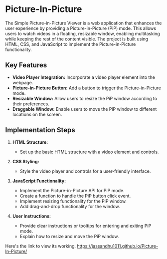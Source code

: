 # Picture-In-Picture

The Simple Picture-in-Picture Viewer is a web application that enhances the user experience by providing a Picture-in-Picture (PiP) mode. This allows users to watch videos in a floating, resizable window, enabling multitasking while keeping the rest of the content visible. The project is built using HTML, CSS, and JavaScript to implement the Picture-in-Picture functionality.

## Key Features

- **Video Player Integration:** Incorporate a video player element into the webpage.
- **Picture-in-Picture Button:** Add a button to trigger the Picture-in-Picture mode.
- **Resizable Window:** Allow users to resize the PiP window according to their preferences.
- **Draggable Window:** Enable users to move the PiP window to different locations on the screen.

## Implementation Steps

1. **HTML Structure:**
   - Set up the basic HTML structure with a video element and controls.

2. **CSS Styling:**
   - Style the video player and controls for a user-friendly interface.

3. **JavaScript Functionality:**
   - Implement the Picture-in-Picture API for PiP mode.
   - Create a function to handle the PiP button click event.
   - Implement resizing functionality for the PiP window.
   - Add drag-and-drop functionality for the window.

4. **User Instructions:**
   - Provide clear instructions or tooltips for entering and exiting PiP mode.
   - Explain how to resize and move the PiP window.

Here's the link to view its working.
https://jassandhu1011.github.io/Picture-In-Picture/

